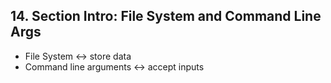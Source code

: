 ## 14. Section Intro: File System and Command Line Args

- File System ↔ store data
- Command line arguments ↔ accept inputs
